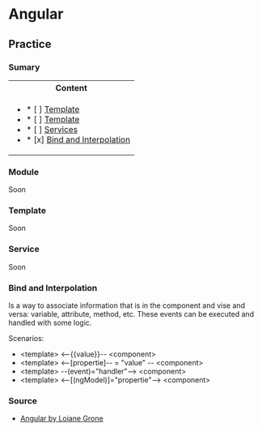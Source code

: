 # Angular
## Practice

### Sumary

<table>
   <tr> 
     <th> Content </th>
  </tr>
  <tr> 
    <td>
          <ul>
            <li>* [ ] <a href="https://github.com/gil-son/angular/tree/main/LoianeGroner#module">Template</a></li>
            <li>* [ ] <a href="https://github.com/gil-son/angular/tree/main/LoianeGroner#template">Template</a></li>
            <li>* [ ] <a href="https://github.com/gil-son/angular/tree/main/LoianeGroner#services">Services</a></li>
            <li>* [x] <a href="https://github.com/gil-son/angular/tree/main/LoianeGroner#bind-and-interpolation">Bind and Interpolation</a></li>
          </ul>
    </td>
  </tr> 
</table>
 
  ### Module
  
 <p>
    Soon
 </p>
 
 ### Template
 <p>
    Soon
 </p>
 
 
 ### Service
 <p>
    Soon
 </p>
 
 ### Bind and Interpolation
 
<p> 
  Is a way to associate information that is in the component and vise and versa: variable, attribute, method, etc.
  These events can be executed and handled with some logic.
</p>
 
 <p>
  Scenarios:
 </p>

<ul>
    <li>  <</>template></> <</>--{{value}}-- <</>component></></li>
    <li>  <</>template></> <</>--[propertie]-- = "value" -- <</>component></></li>
    <li>  <</>template></> --(event)="handler"--></> <</>component></li>
    <li>  <</>template></> <</>--[(ngModel)]="propertie"--> <</>component></></li>
</ul>

### Source

<ul>
<li>
<a href="https://www.youtube.com/watch?v=tPOMG0D57S0&list=PLGxZ4Rq3BOBoSRcKWEdQACbUCNWLczg2G"> Angular by Loiane Grone</a>
 
 </ul>
